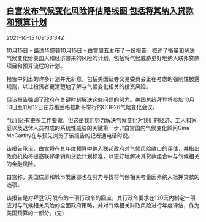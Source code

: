 <!--1634292063000-->
[白宫发布气候变化风险评估路线图 包括将其纳入贷款和预算计划](https://cn.reuters.com/article/us-wh-climate-finance-roadmap-1015-idCNKBS2H50SS)
------

<div><i>2021-10-15T09:53:34Z</i></div><p>10月15日 - 路透华盛顿10月15日 - 白宫周五发布了一份报告，概述了衡量和解决气候变化给美国人和经济带来的风险的计划，包括将气候威胁更好地纳入联邦贷款项目和预算流程的计划。</p><p>报告中列出的许多计划并无新意，包括美国证券交易委员会正在考虑的强制性披露规则，以让投资者更清楚地了解与气候变化相关的投资风险。</p><p>但该报告强调了政府在关键时刻解决这些问题的努力。美国总统拜登将参加10月31日至11月12日在苏格兰格拉斯哥举行的COP26气候变化会议。</p><p>“我们还有更多工作要做，但这是我们努力解决气候变化对我们的经济、工人和家庭以及退休人员构成的系统性威胁的关键第一步，”白宫国内气候变化顾问Gina McCarthy在与预先浏览了该报告的记者通电话时说。</p><p>该报告承诺，白宫将在其年度预算中纳入联邦政府对气候风险敞口的评估，并指出政府机构将提高联邦承销和贷款计划标准，以更好地解决其贷款组合中与气候相关的金融风险。</p><p>白宫称，美国住房和城市发展部也在努力寻找将气候相关考量因素纳入抵押贷款的选项。</p><p>该报告是对拜登5月发布的一项行政令的回应，其行政令要求在120天内制定一项应对与气候相关风险的全面政府策略，并对气候相关财政风险进行年度评估，作为美国预算的一部分。(完)</p>
